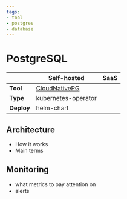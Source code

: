 ```yaml
---
tags:
- tool
- postgres
- database
---
```


# PostgreSQL

| |Self-hosted|SaaS|
|-|-|-|
|**Tool**|[CloudNativePG](https://cloudnative-pg.io)||
|**Type**|kubernetes-operator||
|**Deploy**|helm-chart||

## Architecture

- How it works
- Main terms

## Monitoring

- what metrics to pay attention on
- alerts

